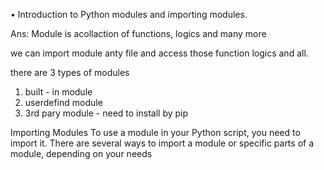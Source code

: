 • Introduction to Python modules and importing modules.

Ans: 
Module is acollaction of functions, logics and many more 

we can import module anty file and access those function logics and all.

there are 3 types of modules

1) built - in module
2) userdefind module 
3) 3rd pary module - need to install by pip

Importing Modules
To use a module in your Python script, you need to import it. There are several ways to import a module or specific parts of a module, depending on your needs